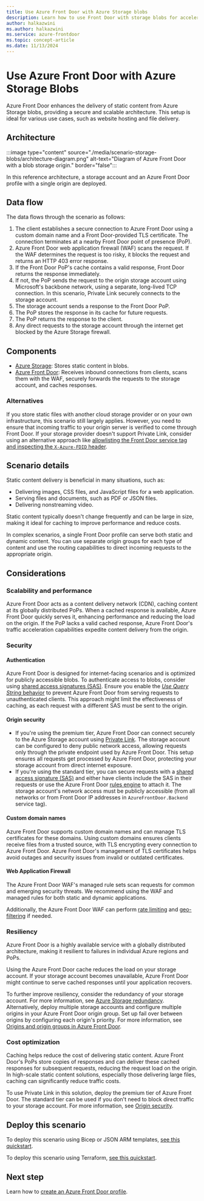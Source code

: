 ```yaml
---
title: Use Azure Front Door with Azure Storage blobs
description: Learn how to use Front Door with storage blobs for accelerating content delivery of static content, enabling a secure and scalable architecture.
author: halkazwini
ms.author: halkazwini
ms.service: azure-frontdoor
ms.topic: concept-article
ms.date: 11/13/2024
---
```


# Use Azure Front Door with Azure Storage Blobs

Azure Front Door enhances the delivery of static content from Azure Storage blobs, providing a secure and scalable architecture. This setup is ideal for various use cases, such as website hosting and file delivery.

## Architecture

:::image type="content" source="./media/scenario-storage-blobs/architecture-diagram.png" alt-text="Diagram of Azure Front Door with a blob storage origin." border="false":::

In this reference architecture, a storage account and an Azure Front Door profile with a single origin are deployed.

## Data flow

The data flows through the scenario as follows:

1. The client establishes a secure connection to Azure Front Door using a custom domain name and a Front Door-provided TLS certificate. The connection terminates at a nearby Front Door point of presence (PoP).
1. Azure Front Door web application firewall (WAF) scans the request. If the WAF determines the request is too risky, it blocks the request and returns an HTTP 403 error response.
1. If the Front Door PoP's cache contains a valid response, Front Door returns the response immediately.
1. If not, the PoP sends the request to the origin storage account using Microsoft's backbone network, using a separate, long-lived TCP connection. In this scenario, Private Link securely connects to the storage account.
1. The storage account sends a response to the Front Door PoP.
1. The PoP stores the response in its cache for future requests.
1. The PoP returns the response to the client.
1. Any direct requests to the storage account through the internet get blocked by the Azure Storage firewall.

## Components

- [Azure Storage](https://azure.microsoft.com/products/storage/blobs): Stores static content in blobs.
- [Azure Front Door](https://azure.microsoft.com/services/frontdoor/): Receives inbound connections from clients, scans them with the WAF, securely forwards the requests to the storage account, and caches responses.

### Alternatives

If you store static files with another cloud storage provider or on your own infrastructure, this scenario still largely applies. However, you need to ensure that incoming traffic to your origin server is verified to come through Front Door. If your storage provider doesn't support Private Link, consider using an alternative approach like [allowlisting the Front Door service tag and inspecting the `X-Azure-FDID` header](origin-security.md).

## Scenario details

Static content delivery is beneficial in many situations, such as:
- Delivering images, CSS files, and JavaScript files for a web application.
- Serving files and documents, such as PDF or JSON files.
- Delivering nonstreaming video.

Static content typically doesn't change frequently and can be large in size, making it ideal for caching to improve performance and reduce costs.

In complex scenarios, a single Front Door profile can serve both static and dynamic content. You can use separate origin groups for each type of content and use the routing capabilities to direct incoming requests to the appropriate origin.

## Considerations

### Scalability and performance

Azure Front Door acts as a content delivery network (CDN), caching content at its globally distributed PoPs. When a cached response is available, Azure Front Door quickly serves it, enhancing performance and reducing the load on the origin. If the PoP lacks a valid cached response, Azure Front Door's traffic acceleration capabilities expedite content delivery from the origin.

### Security

#### Authentication

Azure Front Door is designed for internet-facing scenarios and is optimized for publicly accessible blobs. To authenticate access to blobs, consider using [shared access signatures (SAS)](../storage/common/storage-sas-overview.md). Ensure you enable the [*Use Query String* behavior](front-door-caching.md#query-string-behavior) to prevent Azure Front Door from serving requests to unauthenticated clients. This approach might limit the effectiveness of caching, as each request with a different SAS must be sent to the origin.

#### Origin security

- If you're using the premium tier, Azure Front Door can connect securely to the Azure Storage account using [Private Link](private-link.md). The storage account can be configured to deny public network access, allowing requests only through the private endpoint used by Azure Front Door. This setup ensures all requests get processed by Azure Front Door, protecting your storage account from direct internet exposure. 
- If you're using the standard tier, you can secure requests with a [shared access signature (SAS)](../storage/common/storage-sas-overview.md) and either have clients include the SAS in their requests or use the Azure Front Door [rules engine](front-door-rules-engine.md) to attach it. The storage account's network access must be publicly accessible (from all networks or from Front Door IP addresses in `AzureFrontDoor.Backend` service tag).

#### Custom domain names

Azure Front Door supports custom domain names and can manage TLS certificates for these domains. Using custom domains ensures clients receive files from a trusted source, with TLS encrypting every connection to Azure Front Door. Azure Front Door's management of TLS certificates helps avoid outages and security issues from invalid or outdated certificates.

#### Web Application Firewall

The Azure Front Door WAF's managed rule sets scan requests for common and emerging security threats. We recommend using the WAF and managed rules for both static and dynamic applications.

Additionally, the Azure Front Door WAF can perform [rate limiting](../web-application-firewall/afds/waf-front-door-rate-limit.md) and [geo-filtering](../web-application-firewall/afds/waf-front-door-geo-filtering.md) if needed.

### Resiliency

Azure Front Door is a highly available service with a globally distributed architecture, making it resilient to failures in individual Azure regions and PoPs.

Using the Azure Front Door cache reduces the load on your storage account. If your storage account becomes unavailable, Azure Front Door might continue to serve cached responses until your application recovers.

To further improve resiliency, consider the redundancy of your storage account. For more information, see [Azure Storage redundancy](../storage/common/storage-redundancy.md). Alternatively, deploy multiple storage accounts and configure multiple origins in your Azure Front Door origin group. Set up fail over between origins by configuring each origin's priority. For more information, see [Origins and origin groups in Azure Front Door](origin.md).

### Cost optimization

Caching helps reduce the cost of delivering static content. Azure Front Door's PoPs store copies of responses and can deliver these cached responses for subsequent requests, reducing the request load on the origin. In high-scale static content solutions, especially those delivering large files, caching can significantly reduce traffic costs.

To use Private Link in this solution, deploy the premium tier of Azure Front Door. The standard tier can be used if you don't need to block direct traffic to your storage account. For more information, see [Origin security](#origin-security).

## Deploy this scenario

To deploy this scenario using Bicep or JSON ARM templates, [see this quickstart](https://github.com/Azure/azure-quickstart-templates/tree/master/quickstarts/microsoft.cdn/front-door-premium-storage-blobs-private-link).

To deploy this scenario using Terraform, [see this quickstart](https://github.com/Azure/terraform/tree/master/quickstart/101-front-door-premium-storage-blobs-private-link).

## Next step

Learn how to [create an Azure Front Door profile](create-front-door-portal.md).
